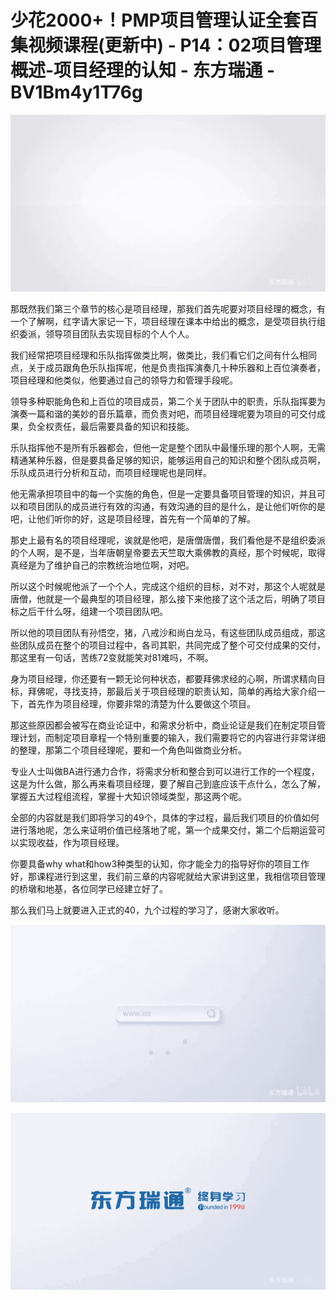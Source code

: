 # 少花2000+！PMP项目管理认证全套百集视频课程(更新中) - P14：02项目管理概述-项目经理的认知 - 东方瑞通 - BV1Bm4y1T76g

![](img/6b9464d9cbf471cc38b729742449df63_0.png)

那既然我们第三个章节的核心是项目经理，那我们首先呢要对项目经理的概念，有一个了解啊，红字请大家记一下，项目经理在课本中给出的概念，是受项目执行组织委派，领导项目团队去实现目标的个人个人。

我们经常把项目经理和乐队指挥做类比啊，做类比，我们看它们之间有什么相同点，关于成员跟角色乐队指挥呢，他是负责指挥演奏几十种乐器和上百位演奏者，项目经理和他类似，他要通过自己的领导力和管理手段呢。

领导多种职能角色和上百位的项目成员，第二个关于团队中的职责，乐队指挥要为演奏一篇和谐的美妙的音乐篇章，而负责对吧，而项目经理呢要为项目的可交付成果，负全权责任，最后需要具备的知识和技能。

乐队指挥他不是所有乐器都会，但他一定是整个团队中最懂乐理的那个人啊，无需精通某种乐器，但是要具备足够的知识，能够运用自己的知识和整个团队成员啊，乐队成员进行分析和互动，而项目经理呢也是同样。

他无需承担项目中的每一个实施的角色，但是一定要具备项目管理的知识，并且可以和项目团队的成员进行有效的沟通，有效沟通的目的是什么，是让他们听你的是吧，让他们听你的好，这是项目经理，首先有一个简单的了解。

那史上最有名的项目经理呢，诶就是他吧，是唐僧唐僧，我们看他是不是组织委派的个人啊，是不是，当年唐朝皇帝要去天竺取大乘佛教的真经，那个时候呢，取得真经是为了维护自己的宗教统治地位啊，对吧。

所以这个时候呢他派了一个个人，完成这个组织的目标，对不对，那这个人呢就是唐僧，他就是一个最典型的项目经理，那么接下来他接了这个活之后，明确了项目标之后干什么呀，组建一个项目团队吧。

所以他的项目团队有孙悟空，猪，八戒沙和尚白龙马，有这些团队成员组成，那这些团队成员在整个的项目过程中，各司其职，共同完成了整个可交付成果的交付，那这里有一句话，苦练72变就能笑对81难吗，不啊。

身为项目经理，你还要有一颗无论何种状态，都要拜佛求经的心啊，所谓求精向目标，拜佛呢，寻找支持，那最后关于项目经理的职责认知，简单的再给大家介绍一下，首先作为项目经理，你要非常的清楚为什么要做这个项目。

那这些原因都会被写在商业论证中，和需求分析中，商业论证是我们在制定项目管理计划，而制定项目章程一个特别重要的输入，我们需要将它的内容进行非常详细的整理，那第二个项目经理呢，要和一个角色叫做商业分析。

专业人士叫做BA进行通力合作，将需求分析和整合到可以进行工作的一个程度，这是为什么做，那么再来看项目经理，要了解自己到底应该干点什么，怎么了解，掌握五大过程组流程，掌握十大知识领域类型，那这两个呢。

全部的内容就是我们即将学习的49个，具体的字过程，最后我们项目的价值如何进行落地呢，怎么来证明价值已经落地了呢，第一个成果交付，第二个后期运营可以实现收益，作为项目经理。

你要具备why what和how3种类型的认知，你才能全力的指导好你的项目工作好，那课程进行到这里，我们前三章的内容呢就给大家讲到这里，我相信项目管理的桥墩和地基，各位同学已经建立好了。

那么我们马上就要进入正式的40，九个过程的学习了，感谢大家收听。

![](img/6b9464d9cbf471cc38b729742449df63_2.png)

![](img/6b9464d9cbf471cc38b729742449df63_3.png)